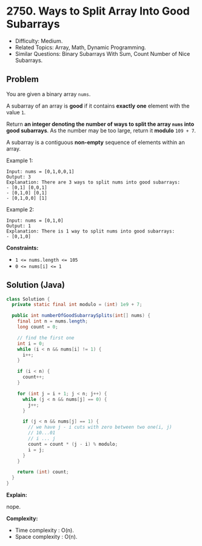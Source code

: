 # 2750. Ways to Split Array Into Good Subarrays

- Difficulty: Medium.
- Related Topics: Array, Math, Dynamic Programming.
- Similar Questions: Binary Subarrays With Sum, Count Number of Nice Subarrays.

## Problem

You are given a binary array `nums`.

A subarray of an array is **good** if it contains **exactly** **one** element with the value `1`.

Return **an integer denoting the number of ways to split the array **`nums`** into **good** subarrays**. As the number may be too large, return it **modulo** `109 + 7`.

A subarray is a contiguous **non-empty** sequence of elements within an array.

Example 1:

```
Input: nums = [0,1,0,0,1]
Output: 3
Explanation: There are 3 ways to split nums into good subarrays:
- [0,1] [0,0,1]
- [0,1,0] [0,1]
- [0,1,0,0] [1]
```

Example 2:

```
Input: nums = [0,1,0]
Output: 1
Explanation: There is 1 way to split nums into good subarrays:
- [0,1,0]
```

**Constraints:**

- `1 <= nums.length <= 105`
- `0 <= nums[i] <= 1`

## Solution (Java)

```java
class Solution {
  private static final int modulo = (int) 1e9 + 7;

  public int numberOfGoodSubarraySplits(int[] nums) {
    final int n = nums.length;
    long count = 0;

    // find the first one
    int i = 0;
    while (i < n && nums[i] != 1) {
      i++;
    }

    if (i < n) {
      count++;
    }

    for (int j = i + 1; j < n; j++) {
      while (j < n && nums[j] == 0) {
        j++;
      }

      if (j < n && nums[j] == 1) {
        // we have j - i cuts with zero between two one(i, j)
        // 10...01
        // i ... j
        count = count * (j - i) % modulo;
        i = j;
      }
    }

    return (int) count;
  }
}
```

**Explain:**

nope.

**Complexity:**

- Time complexity : O(n).
- Space complexity : O(n).
